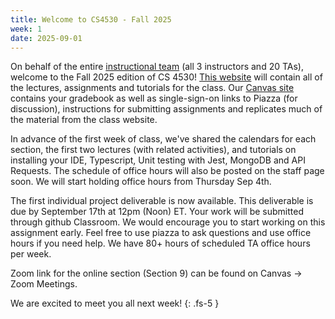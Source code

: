 ```yaml
---
title: Welcome to CS4530 - Fall 2025 
week: 1
date: 2025-09-01
---
```


On behalf of the entire [instructional team](https://neu-se.github.io/CS4530-Fall-2025/staff) (all 3 instructors and 20 TAs), welcome to the Fall 2025 edition of CS 4530! [This website](https://neu-se.github.io/CS4530-Fall-2025/) will contain all of the lectures, assignments and tutorials for the class. Our [Canvas site](https://northeastern.instructure.com/courses/225864) contains your gradebook as well as single-sign-on links to Piazza (for discussion), instructions for submitting assignments and replicates much of the material from the class website.

In advance of the first week of class, we've shared the calendars for each section, the first two lectures (with related activities), and tutorials on installing your IDE, Typescript, Unit testing with Jest, MongoDB and API Requests. The schedule of office hours will also be posted on the staff page soon. We will start holding office hours from Thursday Sep 4th. 

The first individual project deliverable is now available. This deliverable is due by September 17th at 12pm (Noon) ET. Your work will be submitted through github Classroom. We would encourage you to start working on this assignment early. Feel free to use piazza to ask questions and use office hours if you need help. We have 80+ hours of scheduled TA office hours per week.

Zoom link for the online section (Section 9) can be found on Canvas -> Zoom Meetings.

We are excited to meet you all next week!
{: .fs-5 }

